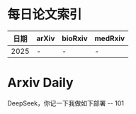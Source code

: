 # 每日论文索引

| 日期 | arXiv | bioRxiv | medRxiv |
|------|-------|---------|---------|
| 2025 | - | - | - |

































































































































































































































































































































# Arxiv Daily


DeepSeek，你记一下我做如下部署 -- 101
